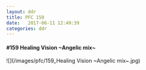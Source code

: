 ```yaml
---
layout: ddr
title: PFC 159
date:   2017-06-11 12:49:39
categories: ddr
---
```


#### **#159** Healing Vision ~Angelic mix~
![](/images/pfc/159_Healing Vision ~Angelic mix~.jpg)
